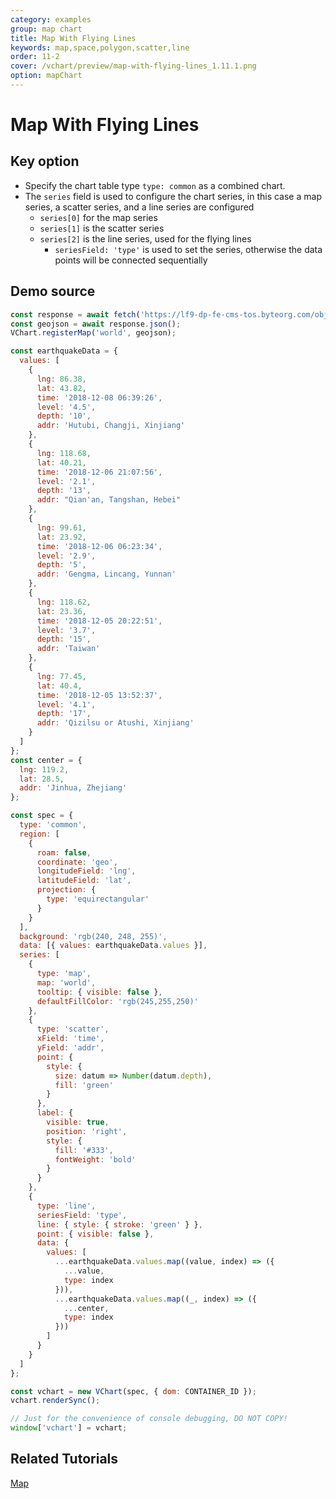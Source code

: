 ```yaml
---
category: examples
group: map chart
title: Map With Flying Lines
keywords: map,space,polygon,scatter,line
order: 11-2
cover: /vchart/preview/map-with-flying-lines_1.11.1.png
option: mapChart
---
```


# Map With Flying Lines

## Key option

- Specify the chart table type `type: common` as a combined chart.
- The `series` field is used to configure the chart series, in this case a map series, a scatter series, and a line series are configured
  - `series[0]` for the map series
  - `series[1]` is the scatter series
  - `series[2]` is the line series, used for the flying lines
    - `seriesField: 'type'` is used to set the series, otherwise the data points will be connected sequentially

## Demo source

```javascript livedemo
const response = await fetch('https://lf9-dp-fe-cms-tos.byteorg.com/obj/bit-cloud/geojson/world.json');
const geojson = await response.json();
VChart.registerMap('world', geojson);

const earthquakeData = {
  values: [
    {
      lng: 86.38,
      lat: 43.82,
      time: '2018-12-08 06:39:26',
      level: '4.5',
      depth: '10',
      addr: 'Hutubi, Changji, Xinjiang'
    },
    {
      lng: 118.68,
      lat: 40.21,
      time: '2018-12-06 21:07:56',
      level: '2.1',
      depth: '13',
      addr: "Qian'an, Tangshan, Hebei"
    },
    {
      lng: 99.61,
      lat: 23.92,
      time: '2018-12-06 06:23:34',
      level: '2.9',
      depth: '5',
      addr: 'Gengma, Lincang, Yunnan'
    },
    {
      lng: 118.62,
      lat: 23.36,
      time: '2018-12-05 20:22:51',
      level: '3.7',
      depth: '15',
      addr: 'Taiwan'
    },
    {
      lng: 77.45,
      lat: 40.4,
      time: '2018-12-05 13:52:37',
      level: '4.1',
      depth: '17',
      addr: 'Qizilsu or Atushi, Xinjiang'
    }
  ]
};
const center = {
  lng: 119.2,
  lat: 28.5,
  addr: 'Jinhua, Zhejiang'
};

const spec = {
  type: 'common',
  region: [
    {
      roam: false,
      coordinate: 'geo',
      longitudeField: 'lng',
      latitudeField: 'lat',
      projection: {
        type: 'equirectangular'
      }
    }
  ],
  background: 'rgb(240, 248, 255)',
  data: [{ values: earthquakeData.values }],
  series: [
    {
      type: 'map',
      map: 'world',
      tooltip: { visible: false },
      defaultFillColor: 'rgb(245,255,250)'
    },
    {
      type: 'scatter',
      xField: 'time',
      yField: 'addr',
      point: {
        style: {
          size: datum => Number(datum.depth),
          fill: 'green'
        }
      },
      label: {
        visible: true,
        position: 'right',
        style: {
          fill: '#333',
          fontWeight: 'bold'
        }
      }
    },
    {
      type: 'line',
      seriesField: 'type',
      line: { style: { stroke: 'green' } },
      point: { visible: false },
      data: {
        values: [
          ...earthquakeData.values.map((value, index) => ({
            ...value,
            type: index
          })),
          ...earthquakeData.values.map((_, index) => ({
            ...center,
            type: index
          }))
        ]
      }
    }
  ]
};

const vchart = new VChart(spec, { dom: CONTAINER_ID });
vchart.renderSync();

// Just for the convenience of console debugging, DO NOT COPY!
window['vchart'] = vchart;
```

## Related Tutorials

[Map](link)
